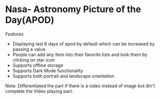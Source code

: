 # Nasa- Astronomy Picture of the Day(APOD)

*Features*
* Displaying last 6 days of apod by default which can be increased by passing a value
* People can add any item into their favorite lists and look them by clicking on star icon 
* Supports offline storage
* Supports Dark Mode functionality
* Supports both portrait and landscape orientation

Note: Differentiated the part if there is a video instead of image but din't complete the Video playing part. 